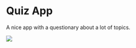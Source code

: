 # Quiz App

A nice app with a questionary about a lot of topics.

![](https://github.com/camilo-17/quiz-app/assets/quiz.gif)
